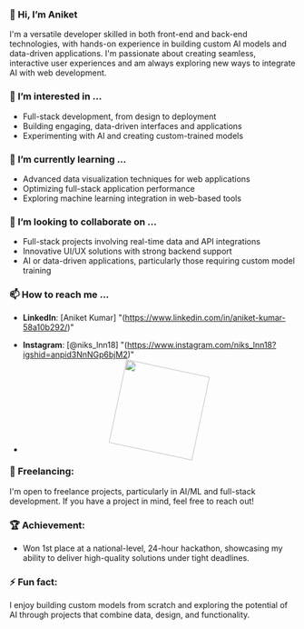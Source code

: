 ### 👋 Hi, I’m Aniket

I'm a versatile developer skilled in both front-end and back-end technologies, with hands-on experience in building custom AI models and data-driven applications. I'm passionate about creating seamless, interactive user experiences and am always exploring new ways to integrate AI with web development.

### 👀 I’m interested in ...
- Full-stack development, from design to deployment
- Building engaging, data-driven interfaces and applications
- Experimenting with AI and creating custom-trained models

### 🌱 I’m currently learning ...
- Advanced data visualization techniques for web applications
- Optimizing full-stack application performance
- Exploring machine learning integration in web-based tools

### 💞️ I’m looking to collaborate on ...
- Full-stack projects involving real-time data and API integrations
- Innovative UI/UX solutions with strong backend support
- AI or data-driven applications, particularly those requiring custom model training

### 📫 How to reach me ...
- **LinkedIn**: [Aniket Kumar] "(https://www.linkedin.com/in/aniket-kumar-58a10b292/)"
- **Instagram**: [@niks_lnn18] "(https://www.instagram.com/niks_lnn18?igshid=anpid3NnNGp6bjM2)"

- <div align="center">
  <img src="https://media.giphy.com/media/3o7TKMt1VVNkHV2PaE/giphy.gif" width="150px" style="animation: spin 2s linear infinite;">
  <style>
    @keyframes spin {
      0% { transform: rotate(0deg); }
      100% { transform: rotate(360deg); }
    }
  </style>
</div>


### 💼 Freelancing:
I'm open to freelance projects, particularly in AI/ML and full-stack development. If you have a project in mind, feel free to reach out!

### 🏆 Achievement:
- Won 1st place at a national-level, 24-hour hackathon, showcasing my ability to deliver high-quality solutions under tight deadlines.

### ⚡ Fun fact:
I enjoy building custom models from scratch and exploring the potential of AI through projects that combine data, design, and functionality.

